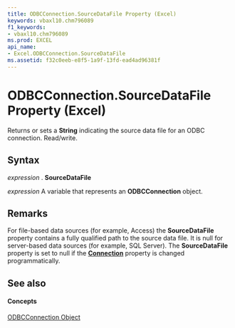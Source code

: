 ```yaml
---
title: ODBCConnection.SourceDataFile Property (Excel)
keywords: vbaxl10.chm796089
f1_keywords:
- vbaxl10.chm796089
ms.prod: EXCEL
api_name:
- Excel.ODBCConnection.SourceDataFile
ms.assetid: f32c0eeb-e8f5-1a9f-13fd-ead4ad96381f
---
```



# ODBCConnection.SourceDataFile Property (Excel)

Returns or sets a  **String** indicating the source data file for an ODBC connection. Read/write.


## Syntax

 _expression_ . **SourceDataFile**

 _expression_ A variable that represents an **ODBCConnection** object.


## Remarks

For file-based data sources (for example, Access) the  **SourceDataFile** property contains a fully qualified path to the source data file. It is null for server-based data sources (for example, SQL Server). The **SourceDataFile** property is set to null if the **[Connection](odbcconnection-connection-property-excel.md)** property is changed programmatically.


## See also


#### Concepts


[ODBCConnection Object](odbcconnection-object-excel.md)


